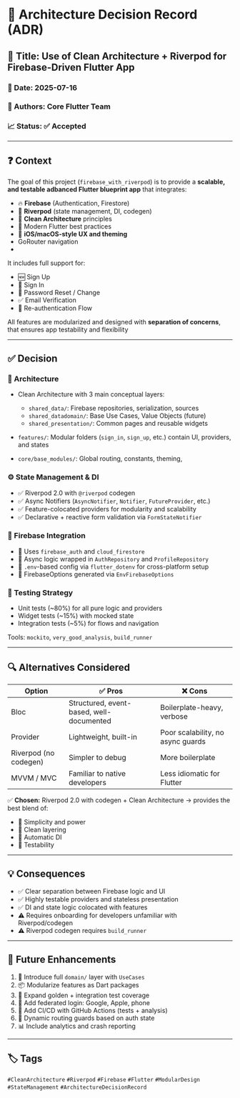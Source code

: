 # 🧠 Architecture Decision Record (ADR)

## 📌 Title: Use of Clean Architecture + Riverpod for Firebase-Driven Flutter App

### 📅 Date: 2025-07-16
### 👥 Authors: Core Flutter Team
### 📈 Status: ✅ Accepted

---

## ❓ Context

The goal of this project (`firebase_with_riverpod`) is to provide a **scalable, and testable adbanced Flutter blueprint app** that integrates:

- 🔥 **Firebase** (Authentication, Firestore)
- 🧩 **Riverpod** (state management, DI, codegen)
- 🧱 **Clean Architecture** principles
- 🎯 Modern Flutter best practices 
- 🍏 **iOS/macOS-style UX and theming**
- GoRouter navigation
- 



It includes full support for:
- 🆕 Sign Up
- 🔐 Sign In
- 🔁 Password Reset / Change
- ✅ Email Verification
- 🔑 Re-authentication Flow

All features are modularized and designed with **separation of concerns**, that ensures app testability and flexibility  

---

## ✅ Decision

### 🧱 Architecture

- Clean Architecture with 3 main conceptual layers:
  - `shared_data/`: Firebase repositories, serialization, sources
  - `shared_datadomain/`: Base Use Cases, Value Objects (future)
  - `shared_presentation/`: Common pages and reusable widgets

- `features/`: Modular folders (`sign_in`, `sign_up`, etc.) contain UI, providers, and states
- `core/base_modules/`: Global routing, constants, theming, 

### ⚙️ State Management & DI

- ✅ Riverpod 2.0 with `@riverpod` codegen
- ✅ Async Notifiers (`AsyncNotifier`, `Notifier`, `FutureProvider`, etc.)
- ✅ Feature-colocated providers for modularity and scalability
- ✅ Declarative + reactive form validation via `FormStateNotifier`

### 🔐 Firebase Integration

- 🔧 Uses `firebase_auth` and `cloud_firestore`
- 🔁 Async logic wrapped in `AuthRepository` and `ProfileRepository`
- 🔐 `.env`-based config via `flutter_dotenv` for cross-platform setup
- 🔩 FirebaseOptions generated via `EnvFirebaseOptions`

### 🧪 Testing Strategy

- Unit tests (~80%) for all pure logic and providers
- Widget tests (~15%) with mocked state
- Integration tests (~5%) for flows and navigation

Tools: `mockito`, `very_good_analysis`, `build_runner`

---

## 🔍 Alternatives Considered

| Option                     | ✅ Pros                                       | ❌ Cons                           |
|----------------------------|-----------------------------------------------|----------------------------------|
| Bloc                       | Structured, event-based, well-documented      | Boilerplate-heavy, verbose       |
| Provider                   | Lightweight, built-in                         | Poor scalability, no async guards|
| Riverpod (no codegen)      | Simpler to debug                             | More boilerplate                 |
| MVVM / MVC                 | Familiar to native developers                 | Less idiomatic for Flutter       |

✅ **Chosen:** Riverpod 2.0 with codegen + Clean Architecture → provides the best blend of:
- 🚀 Simplicity and power
- 🧼 Clean layering
- 🔄 Automatic DI
- 💪 Testability

---

## 💡 Consequences

- ✅ Clear separation between Firebase logic and UI
- ✅ Highly testable providers and stateless presentation
- ✅ DI and state logic colocated with features
- ⚠️ Requires onboarding for developers unfamiliar with Riverpod/codegen
- ⚠️ Riverpod codegen requires `build_runner`

---

## 🔮 Future Enhancements

1. 🧠 Introduce full `domain/` layer with `UseCases`
2. 📦 Modularize features as Dart packages
3. 🧪 Expand golden + integration test coverage
4. 🔐 Add federated login: Google, Apple, phone
5. 🔁 Add CI/CD with GitHub Actions (tests + analysis)
6. 🧭 Dynamic routing guards based on auth state
7. 📊 Include analytics and crash reporting

---

## 🏷️ Tags

`#CleanArchitecture` `#Riverpod` `#Firebase` `#Flutter` `#ModularDesign` `#StateManagement` `#ArchitectureDecisionRecord`


